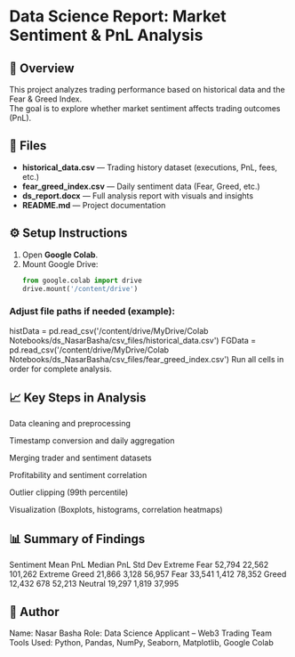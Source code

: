 # Data Science Report: Market Sentiment & PnL Analysis

## 📘 Overview
This project analyzes trading performance based on historical data and the Fear & Greed Index.  
The goal is to explore whether market sentiment affects trading outcomes (PnL).

## 📂 Files
- **historical_data.csv** — Trading history dataset (executions, PnL, fees, etc.)  
- **fear_greed_index.csv** — Daily sentiment data (Fear, Greed, etc.)  
- **ds_report.docx** — Full analysis report with visuals and insights  
- **README.md** — Project documentation  

## ⚙️ Setup Instructions
1. Open **Google Colab**.
2. Mount Google Drive:
   ```python
   from google.colab import drive
   drive.mount('/content/drive')
### Adjust file paths if needed (example):
histData = pd.read_csv('/content/drive/MyDrive/Colab Notebooks/ds_NasarBasha/csv_files/historical_data.csv')
FGData = pd.read_csv('/content/drive/MyDrive/Colab Notebooks/ds_NasarBasha/csv_files/fear_greed_index.csv')
Run all cells in order for complete analysis.
## 📈 Key Steps in Analysis

Data cleaning and preprocessing

Timestamp conversion and daily aggregation

Merging trader and sentiment datasets

Profitability and sentiment correlation

Outlier clipping (99th percentile)

Visualization (Boxplots, histograms, correlation heatmaps)

## 📊 Summary of Findings
Sentiment	Mean PnL	Median PnL	Std Dev
Extreme Fear	52,794	22,562	101,262
Extreme Greed	21,866	3,128	56,957
Fear	33,541	1,412	78,352
Greed	12,432	678	52,213
Neutral	19,297	1,819	37,995

## 🧾 Author

Name: Nasar Basha
Role: Data Science Applicant – Web3 Trading Team
Tools Used: Python, Pandas, NumPy, Seaborn, Matplotlib, Google Colab
